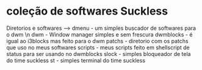 # coleção de softwares Suckless
Diretorios e softwares -->
dmenu - um simples buscador de softwares para o dwm \n
dwm - Window manager simples e sem frescura
dwmblocks - é igual ao i3blocks mas feito para o dwm
patchs - diretorio com os patchs que uso no meus softwares
scripts - meus scripts feito em shellscript de status para ser usando no dwmblocks
slock - simples bloqueador de tela do time suckless
st - simples terminal do time suckless


